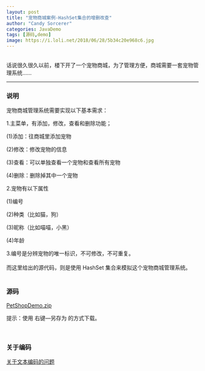 ```yaml
---
layout: post
title: "宠物商城案例-HashSet集合的增删改查"
author: "Candy Sorcerer"
categories: JavaDemo
tags: [源码,demo]
image: https://i.loli.net/2018/06/28/5b34c20e968c6.jpg
---
```


<br>
话说很久很久以前，楼下开了一个宠物商城，为了管理方便，商城需要一套宠物管理系统……
<br>
  
***

### 说明

宠物商城管理系统需要实现以下基本需求：

1.主菜单，有添加，修改，查看和删除功能；

(1)添加：往商城里添加宠物

(2)修改：修改宠物的信息

(3)查看：可以单独查看一个宠物和查看所有宠物

(4)删除：删除掉其中一个宠物

2.宠物有以下属性

(1)编号

(2)种类（比如猫，狗）

(3)昵称（比如喵喵，小黑）

(4)年龄

3.编号是分辨宠物的唯一标识，不可修改，不可重复。
<br><br>
而这里给出的源代码，则是使用 HashSet 集合来模拟这个宠物商城管理系统。
<br><br>
  
### 源码
 
<line>
<a href="{{ site.github.url }}/assets/code-java/PetShopDemo.zip">PetShopDemo.zip</a>
</line>

提示：使用 右键—另存为 的方式下载。

<br>

### 关于编码

<line>
<a href="{{ site.github.url }}/help/AboutCoding.html">关于文本编码的问题</a>
</line>

<br><br><br>

